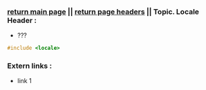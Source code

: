 ### [return main page](../../README.md) || [return page headers](PAGE_HEADERS.md) ||  Topic. Locale Header :

* ???
```cpp
#include <locale>
```

### Extern links :
* link 1
